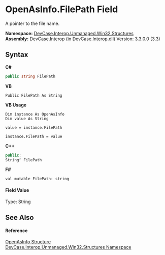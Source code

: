 # OpenAsInfo.FilePath Field
 

A pointer to the file name.

**Namespace:**&nbsp;<a href="N_DevCase_Interop_Unmanaged_Win32_Structures">DevCase.Interop.Unmanaged.Win32.Structures</a><br />**Assembly:**&nbsp;DevCase.Interop (in DevCase.Interop.dll) Version: 3.3.0.0 (3.3)

## Syntax

**C#**<br />
``` C#
public string FilePath
```

**VB**<br />
``` VB
Public FilePath As String
```

**VB Usage**<br />
``` VB Usage
Dim instance As OpenAsInfo
Dim value As String

value = instance.FilePath

instance.FilePath = value
```

**C++**<br />
``` C++
public:
String^ FilePath
```

**F#**<br />
``` F#
val mutable FilePath: string
```


#### Field Value
Type: String

## See Also


#### Reference
<a href="T_DevCase_Interop_Unmanaged_Win32_Structures_OpenAsInfo">OpenAsInfo Structure</a><br /><a href="N_DevCase_Interop_Unmanaged_Win32_Structures">DevCase.Interop.Unmanaged.Win32.Structures Namespace</a><br />